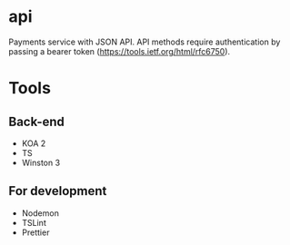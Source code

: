 # api

Payments service with JSON API. API methods require authentication by passing a bearer token (https://tools.ietf.org/html/rfc6750).

# Tools

## Back-end

- KOA 2
- TS
- Winston 3

## For development

- Nodemon
- TSLint
- Prettier
